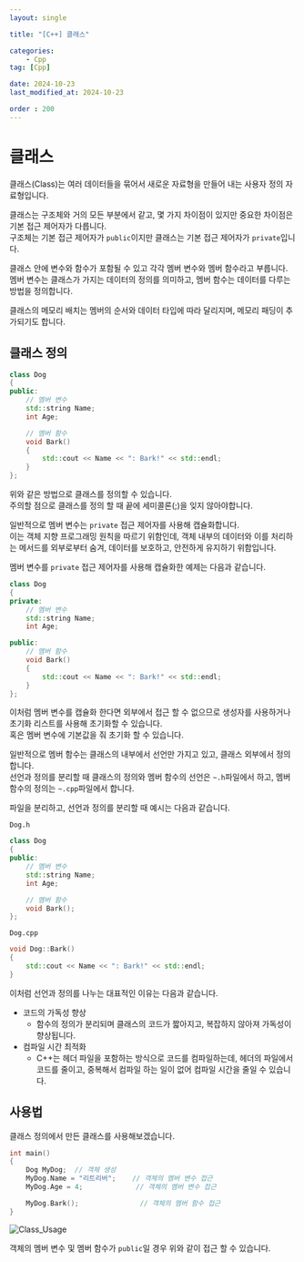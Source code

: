 ```yaml
---
layout: single

title: "[C++] 클래스"

categories:
    - Cpp
tag: [Cpp]

date: 2024-10-23
last_modified_at: 2024-10-23

order : 200
---
```


# 클래스

클래스(Class)는 여러 데이터들을 묶어서 새로운 자료형을 만들어 내는 사용자 정의 자료형입니다.

클래스는 구조체와 거의 모든 부분에서 같고, 몇 가지 차이점이 있지만 중요한 차이점은 기본 접근 제어자가 다릅니다.  
구조체는 기본 접근 제어자가 `public`이지만 클래스는 기본 접근 제어자가 `private`입니다.

클래스 안에 변수와 함수가 포함될 수 있고 각각 멤버 변수와 멤버 함수라고 부릅니다.  
멤버 변수는 클래스가 가지는 데이터의 정의를 의미하고, 멤버 함수는 데이터를 다루는 방법을 정의합니다.

클래스의 메모리 배치는 멤버의 순서와 데이터 타입에 따라 달리지며, 메모리 패딩이 추가되기도 합니다.



## 클래스 정의

```cpp
class Dog
{
public:
    // 멤버 변수
    std::string Name;
    int Age;

    // 멤버 함수
    void Bark()
    {
        std::cout << Name << ": Bark!" << std::endl;
    }
};
```

위와 같은 방법으로 클래스를 정의할 수 있습니다.  
주의할 점으로 클래스를 정의 할 때 끝에 세미콜론(;)을 잊지 않아야합니다.

일반적으로 멤버 변수는 `private` 접근 제어자를 사용해 캡슐화합니다.  
이는 객체 지향 프로그래밍 원칙을 따르기 위함인데, 객체 내부의 데이터와 이를 처리하는 메서드를 외부로부터 숨겨, 데이터를 보호하고, 안전하게 유지하기 위함입니다.

멤버 변수를 `private` 접근 제어자를 사용해 캡슐화한 예제는 다음과 같습니다.

```cpp
class Dog
{
private:
    // 멤버 변수
    std::string Name;
    int Age;

public:
    // 멤버 함수
    void Bark()
    {
        std::cout << Name << ": Bark!" << std::endl;
    }
};
```

이처럼 멤버 변수를 캡슐화 한다면 외부에서 접근 할 수 없으므로 생성자를 사용하거나 초기화 리스트를 사용해 초기화할 수 있습니다.  
혹은 멤버 변수에 기본값을 줘 초기화 할 수 있습니다.

일반적으로 멤버 함수는 클래스의 내부에서 선언만 가지고 있고, 클래스 외부에서 정의합니다.  
선언과 정의를 분리할 때 클래스의 정의와 멤버 함수의 선언은 `~.h`파일에서 하고, 멤버 함수의 정의는 `~.cpp`파일에서 합니다.

파일을 분리하고, 선언과 정의를 분리할 때 예시는 다음과 같습니다.

`Dog.h`
```cpp 
class Dog
{
public:
    // 멤버 변수
    std::string Name;
    int Age;

    // 멤버 함수
    void Bark();
};
```

`Dog.cpp`
```cpp
void Dog::Bark()
{
    std::cout << Name << ": Bark!" << std::endl;
}
```

이처럼 선언과 정의를 나누는 대표적인 이유는 다음과 같습니다.

+ 코드의 가독성 향상
  - 함수의 정의가 분리되며 클래스의 코드가 짧아지고, 복잡하지 않아져 가독성이 향상됩니다.
+ 컴파일 시간 최적화
  - C++는 헤더 파일을 포함하는 방식으로 코드를 컴파일하는데, 헤더의 파일에서 코드를 줄이고, 중복해서 컴파일 하는 일이 없어 컴파일 시간을 줄일 수 있습니다.

## 사용법

클래스 정의에서 만든 클래스를 사용해보겠습니다.

```cpp
int main()
{
    Dog MyDog;  // 객체 생성
    MyDog.Name = "리트리버";    // 객체의 멤버 변수 접근
    MyDog.Age = 4;             // 객체의 멤버 변수 접근

    MyDog.Bark();               // 객체의 멤버 함수 접근
}
```

![Class_Usage]({{site.url}}/images/cpp/cpp/2024-10-23-CPP-Class/Class_Usage.PNG)

객체의 멤버 변수 및 멤버 함수가 `public`일 경우 위와 같이 접근 할 수 있습니다.